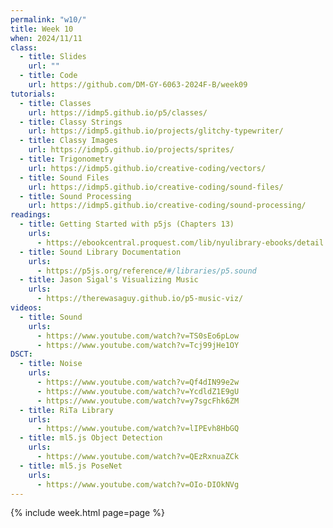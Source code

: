 ```yaml
---
permalink: "w10/"
title: Week 10
when: 2024/11/11
class:
  - title: Slides
    url: ""
  - title: Code
    url: https://github.com/DM-GY-6063-2024F-B/week09
tutorials:
  - title: Classes
    url: https://idmp5.github.io/p5/classes/
  - title: Classy Strings
    url: https://idmp5.github.io/projects/glitchy-typewriter/
  - title: Classy Images
    url: https://idmp5.github.io/projects/sprites/
  - title: Trigonometry
    url: https://idmp5.github.io/creative-coding/vectors/
  - title: Sound Files
    url: https://idmp5.github.io/creative-coding/sound-files/
  - title: Sound Processing
    url: https://idmp5.github.io/creative-coding/sound-processing/
readings:
  - title: Getting Started with p5js (Chapters 13)
    urls:
      - https://ebookcentral.proquest.com/lib/nyulibrary-ebooks/detail.action?docID=4333728
  - title: Sound Library Documentation
    urls:
      - https://p5js.org/reference/#/libraries/p5.sound
  - title: Jason Sigal's Visualizing Music
    urls:
      - https://therewasaguy.github.io/p5-music-viz/
videos:
  - title: Sound
    urls:
      - https://www.youtube.com/watch?v=TS0sEo6pLow
      - https://www.youtube.com/watch?v=Tcj99jHe1OY
DSCT:
  - title: Noise
    urls:
      - https://www.youtube.com/watch?v=Qf4dIN99e2w
      - https://www.youtube.com/watch?v=YcdldZ1E9gU
      - https://www.youtube.com/watch?v=y7sgcFhk6ZM
  - title: RiTa Library
    urls:
      - https://www.youtube.com/watch?v=lIPEvh8HbGQ
  - title: ml5.js Object Detection
    urls:
      - https://www.youtube.com/watch?v=QEzRxnuaZCk
  - title: ml5.js PoseNet
    urls:
      - https://www.youtube.com/watch?v=OIo-DIOkNVg
---
```

{% include week.html page=page %}
